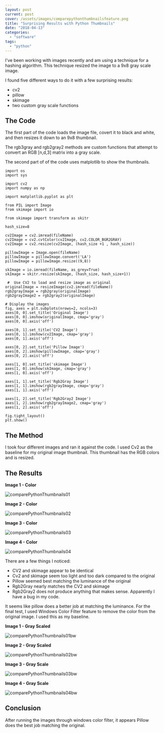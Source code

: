 ```yaml
---
layout: post
current: post
cover: /assets/images/comparepythonthumbnailsfeature.png
title: "Surprising Results with Python Thumbnails"
date: "2018-04-13"
categories: 
  - "software"
tags: 
  - "python"
---
```


I've been working with images recently and am using a technique for a hashing algorithm. This technique resized the image to a 9x8 gray scale image.

I found five different ways to do it with a few surprising results:

- cv2
- pillow
- skimage
- two custom gray scale functions

## The Code

The first part of the code loads the image file, covert it to black and white, and then resizes it down to an 9x8 thumbnail.

The rgb3gray and rgb2gray2 methods are custom functions that attempt to convert an RGB \[n,d,3\] matrix into a gray scale.

The second part of of the code uses matplotlib to show the thumbnails.

```
import os
import sys

import cv2
import numpy as np

import matplotlib.pyplot as plt

from PIL import Image
from skimage import io

from skimage import transform as skitr

hash_size=8

cv2Image = cv2.imread(fileName)
cv2Image = cv2.cvtColor(cv2Image, cv2.COLOR_BGR2GRAY)                            
cv2Image = cv2.resize(cv2Image, (hash_size +1 , hash_size))

pillowImage = Image.open(fileName)
pillowImage = pillowImage.convert('LA')
pillowImage = pillowImage.resize((9,8))

skImage = io.imread(fileName, as_grey=True)
skImage = skitr.resize(skImage, (hash_size, hash_size+1))
                                 
 #  Use CV2 to load and resize image as original
originalImage = resizeImage(cv2.imread(fileName))   
rgb2grayImage = rgb2gray(originalImage)
rgb2grayImage2 = rgb2gray2(originalImage)                               

# Display the images
fig, axes = plt.subplots(nrows=2, ncols=3)
axes[0, 0].set_title('Original Image')
axes[0, 0].imshow(originalImage, cmap='gray')
axes[0, 0].axis('off')
                                 
axes[0, 1].set_title('CV2 Image')
axes[0, 1].imshow(cv2Image, cmap='gray')
axes[0, 1].axis('off')
                                 
axes[0, 2].set_title('Pillow Image')
axes[0, 2].imshow(pillowImage, cmap='gray')
axes[0, 2].axis('off')
                                 
axes[1, 0].set_title('skimage Image')
axes[1, 0].imshow(skImage, cmap='gray')
axes[1, 0].axis('off')

axes[1, 1].set_title('Rgb2Gray Image')
axes[1, 1].imshow(rgb2grayImage, cmap='gray')
axes[1, 1].axis('off')

axes[1, 2].set_title('Rgb2Gray2 Image')
axes[1, 2].imshow(rgb2grayImage2, cmap='gray')
axes[1, 2].axis('off')

fig.tight_layout()
plt.show()
```

## The Method

I took four different images and ran it against the code. I used Cv2 as the baseline for my original image thumbnail. This thumbnail has the RGB colors and is resized.

## The Results

**Image 1 - Color**

![comparePythonThumbnails01](/assets/images/comparepythonthumbnails01.png)

**Image 2 - Color**

![comparePythonThumbnails02](/assets/images/comparepythonthumbnails02.png)

**Image 3 - Color**

![comparePythonThumbnails03](/assets/images/comparepythonthumbnails03.png)

**Image 4 - Color**

![comparePythonThumbnails04](/assets/images/comparepythonthumbnails04.png)

There are a few things I noticed:

- CV2 and skimage appear to be identical
- Cv2 and skimage seem too light and too dark compared to the original
- Pillow seemed best matching the luminance of the original
- Rgb2Gray nearly matches the CV2 and skimage
- Rgb2Gray2 does not produce anything that makes sense. Apparently I have a bug in my code.

It seems like pillow does a better job at matching the luminance. For the final test, I used Windows Color Filter feature to remove the color from the original image. I used this as my baseline.

**Image 1 - Gray Scaled**

![comparePythonThumbnails01bw](/assets/images/comparepythonthumbnails01bw.png)

**Image 2 - Gray Scaled**

![comparePythonThumbnails02bw](/assets/images/comparepythonthumbnails02bw.png)

**Image 3 - Gray Scale**

![comparePythonThumbnails03bw](/assets/images/comparepythonthumbnails03bw.png)

**Image 4 - Gray Scale**

![comparePythonThumbnails04bw](/assets/images/comparepythonthumbnails04bw.png)

## Conclusion

After running the images through windows color filter, it appears Pillow does the best job matching the original.
